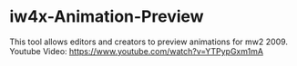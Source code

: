 # iw4x-Animation-Preview
This tool allows editors and creators to preview animations for mw2 2009. Youtube Video: https://www.youtube.com/watch?v=YTPypGxm1mA
